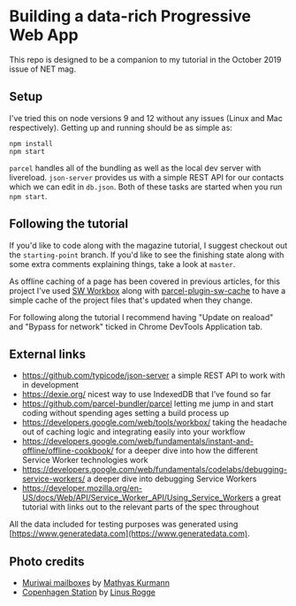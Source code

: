 # Building a data-rich Progressive Web App

This repo is designed to be a companion to my tutorial in the October 2019 issue of NET mag.

## Setup

I've tried this on node versions 9 and 12 without any issues (Linux and Mac respectively). Getting up and running should be as simple as:

```
npm install
npm start
```

`parcel` handles all of the bundling as well as the local dev server with livereload. `json-server` provides us with a simple REST API for our contacts which we can edit in `db.json`. Both of these tasks are started when you run `npm start`.

## Following the tutorial

If you'd like to code along with the magazine tutorial, I suggest checkout out the `starting-point` branch. If you'd like to see the finishing state along with some extra comments explaining things, take a look at `master`.

As offline caching of a page has been covered in previous articles, for this project I've used [SW Workbox](https://developers.google.com/web/tools/workbox/) along with [parcel-plugin-sw-cache](https://github.com/mischnic/parcel-plugin-sw-cache) to have a simple cache of the project files that's updated when they change.

For following along the tutorial I recommend having "Update on reaload" and "Bypass for network" ticked in Chrome DevTools Application tab.

## External links

- https://github.com/typicode/json-server a simple REST API to work with in development
- https://dexie.org/ nicest way to use IndexedDB that I’ve found so far
- https://github.com/parcel-bundler/parcel letting me jump in and start coding without spending ages setting a build process up
- https://developers.google.com/web/tools/workbox/ taking the headache out of caching logic and integrating easily into your workflow
- https://developers.google.com/web/fundamentals/instant-and-offline/offline-cookbook/ for a deeper dive into how the different Service Worker technologies work
- https://developers.google.com/web/fundamentals/codelabs/debugging-service-workers/ a deeper dive into debugging Service Workers
- https://developer.mozilla.org/en-US/docs/Web/API/Service_Worker_API/Using_Service_Workers a great tutorial with links out to the relevant parts of the spec throughout

All the data included for testing purposes was generated using [https://www.generatedata.com](https://www.generatedata.com).

## Photo credits

- [Muriwai mailboxes](https://unsplash.com/photos/fb7yNPbT0l8) by [Mathyas Kurmann](https://unsplash.com/@mathyaskurmann)
- [Copenhagen Station](https://unsplash.com/photos/Oi7-A4U6Pk0) by [Linus Rogge](https://unsplash.com/@linuscodes)
